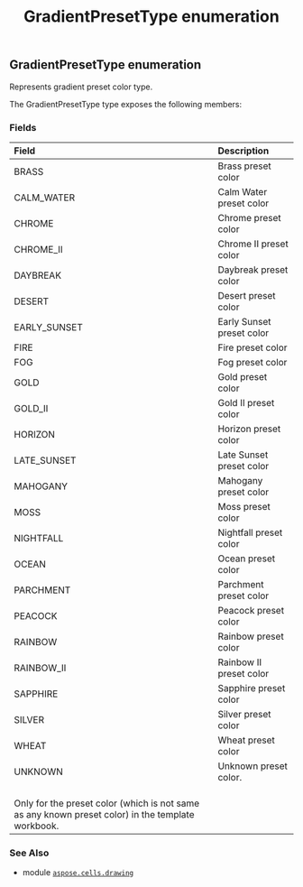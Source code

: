 ﻿---
title: GradientPresetType enumeration
second_title: Aspose.Cells for Python via .NET API References
description: 
type: docs
weight: 890
url: /aspose.cells.drawing/gradientpresettype/
is_root: false
---

## GradientPresetType enumeration

Represents gradient preset color type.



The GradientPresetType type exposes the following members:

### Fields
| Field | Description |
| :- | :- |
| BRASS | Brass preset color |
| CALM_WATER | Calm Water preset color |
| CHROME | Chrome preset color |
| CHROME_II | Chrome II preset color |
| DAYBREAK | Daybreak preset color |
| DESERT | Desert preset color |
| EARLY_SUNSET | Early Sunset preset color |
| FIRE | Fire preset color |
| FOG | Fog preset color |
| GOLD | Gold preset color |
| GOLD_II | Gold II preset color |
| HORIZON | Horizon preset color |
| LATE_SUNSET | Late Sunset preset color |
| MAHOGANY | Mahogany preset color |
| MOSS | Moss preset color |
| NIGHTFALL | Nightfall preset color |
| OCEAN | Ocean preset color |
| PARCHMENT | Parchment preset color |
| PEACOCK | Peacock preset color |
| RAINBOW | Rainbow preset color |
| RAINBOW_II | Rainbow II preset color |
| SAPPHIRE | Sapphire preset color |
| SILVER | Silver preset color |
| WHEAT | Wheat preset color |
| UNKNOWN | Unknown preset color.<br/>Only for the preset color (which is not same as any known preset color) in the template workbook. |



### See Also
* module [`aspose.cells.drawing`](..)
